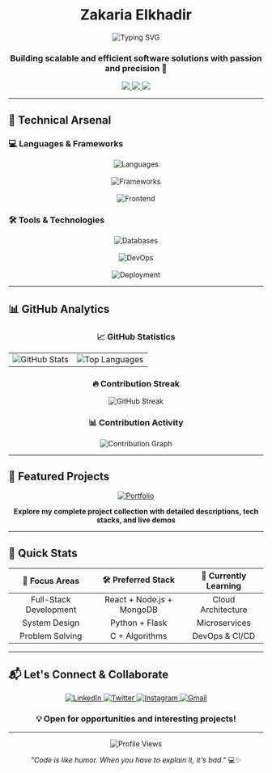 <h1 align="center">Zakaria Elkhadir</h1>

<p align="center">
  <img src="https://readme-typing-svg.herokuapp.com?font=Fira+Code&pause=1000&color=6A5ACD&center=true&vCenter=true&random=false&width=435&lines=Software+Engineer;Full-Stack+Developer;Problem+Solver;Continuous+Learner" alt="Typing SVG" />
</p>

<h3 align="center">
  Building scalable and efficient software solutions with passion and precision 🚀
</h3>

<p align="center">
  <a href="mailto:zelkhadir5@gmail.com">
    <img src="https://img.shields.io/badge/Email-zelkhadir5%40gmail.com-blue?style=flat-square&logo=gmail&logoColor=white">
  </a>
  <a href="https://www.linkedin.com/in/zakaria-elkhadir-542118279/">
    <img src="https://img.shields.io/badge/LinkedIn-Connect-0077B5?style=flat-square&logo=linkedin&logoColor=white">
  </a>
  <a href="https://twitter.com/ZakariaElkhadi5">
    <img src="https://img.shields.io/badge/Twitter-Follow-1DA1F2?style=flat-square&logo=twitter&logoColor=white">
  </a>
</p>

---

## 🧰 Technical Arsenal

### 💻 **Languages & Frameworks**
<p align="center">
  <img src="https://skillicons.dev/icons?i=c,python,javascript,typescript,php&theme=dark" alt="Languages" />
  <br><br>
  <img src="https://skillicons.dev/icons?i=react,nextjs,express,flask,graphql&theme=dark" alt="Frameworks" />
  <br><br>
  <img src="https://skillicons.dev/icons?i=tailwind,html,css,bootstrap&theme=dark" alt="Frontend" />
</p>

### 🛠️ **Tools & Technologies**
<p align="center">
  <img src="https://skillicons.dev/icons?i=mysql,mongodb,redis,postgresql&theme=dark" alt="Databases" />
  <br><br>
  <img src="https://skillicons.dev/icons?i=linux,bash,vim,git,github,docker&theme=dark" alt="DevOps" />
  <br><br>
  <img src="https://skillicons.dev/icons?i=nginx,aws,vercel,netlify&theme=dark" alt="Deployment" />
</p>

---

## 📊 GitHub Analytics

<div align="center">

### 📈 **GitHub Statistics**
<table>
  <tr>
    <td>
      <img src="https://github-readme-stats-sigma-five.vercel.app/api?username=zakariaelkhadir&show_icons=true&theme=tokyonight&include_all_commits=true&count_private=true&hide_border=true&cache_seconds=86400" alt="GitHub Stats" />
    </td>
    <td>
      <img src="https://github-readme-stats-sigma-five.vercel.app/api/top-langs/?username=zakariaelkhadir&layout=compact&langs_count=8&theme=tokyonight&hide_border=true&cache_seconds=86400" alt="Top Languages" />
    </td>
  </tr>
</table>

### 🔥 **Contribution Streak**
<img src="https://streak-stats.demolab.com/?user=zakariaelkhadir&theme=tokyonight&hide_border=true&cache_seconds=86400" alt="GitHub Streak" />

### 📊 **Contribution Activity**
<img src="https://github-profile-summary-cards.vercel.app/api/cards/profile-details?username=zakariaelkhadir&theme=tokyonight" alt="Contribution Graph" />

</div>

---
## 💼 Featured Projects

<div align="center">

[![Portfolio](https://img.shields.io/badge/🌐_Portfolio-View_Projects-6A5ACD?style=for-the-badge&logo=react&logoColor=white)](https://www.zakariaelkhadir.com/projects)

**Explore my complete project collection with detailed descriptions, tech stacks, and live demos**

</div>

---

## 🌟 Quick Stats

<div align="center">

| 🎯 **Focus Areas** | 🛠️ **Preferred Stack** | 🌱 **Currently Learning** |
|:------------------:|:----------------------:|:-------------------------:|
| Full-Stack Development | React + Node.js + MongoDB | Cloud Architecture |
| System Design | Python + Flask | Microservices |
| Problem Solving | C + Algorithms | DevOps & CI/CD |

</div>

---

## 📬 Let's Connect & Collaborate

<p align="center">
  <a href="https://www.linkedin.com/in/zakaria-elkhadir-542118279/" target="_blank">
    <img src="https://img.shields.io/badge/LinkedIn-0077B5?style=for-the-badge&logo=linkedin&logoColor=white" alt="LinkedIn" />
  </a>
  <a href="https://twitter.com/ZakariaElkhadi5" target="_blank">
    <img src="https://img.shields.io/badge/Twitter-1DA1F2?style=for-the-badge&logo=twitter&logoColor=white" alt="Twitter" />
  </a>
  <a href="https://www.instagram.com/zakariaelkhadir?igsh=ODA1NTc5OTg5Nw==" target="_blank">
    <img src="https://img.shields.io/badge/Instagram-E4405F?style=for-the-badge&logo=instagram&logoColor=white" alt="Instagram" />
  </a>
  <a href="mailto:zelkhadir5@gmail.com" target="_blank">
    <img src="https://img.shields.io/badge/Gmail-D14836?style=for-the-badge&logo=gmail&logoColor=white" alt="Gmail" />
  </a>
</p>

<div align="center">

### 💡 Open for opportunities and interesting projects!

</div>

---

<div align="center">
  
![Profile Views](https://komarev.com/ghpvc/?username=zakariaelkhadir&label=Profile%20Views&color=6A5ACD&style=flat-square)

*"Code is like humor. When you have to explain it, it's bad."* 💻✨

</div>

